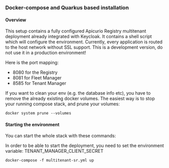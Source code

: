 ### Docker-compose and Quarkus based installation

#### Overview

This setup contains a fully configured Apicurio Registry multitenant deployment already integrated with Keycloak. It contains a shell script which will configure the environment. Currently, every application is routed to the host network without SSL support. This is a development version, do not use it in a production environment!

Here is the port mapping:
- 8080 for the Registry
- 8081 for Fleet Manager
- 8585 for Tenant Manager

If you want to clean your env (e.g. the database info etc), you have to remove the already existing docker volumes. The easiest way is to stop your running compose stack, and prune your volumes:

```
docker system prune --volumes
```

#### Starting the environment

You can start the whole stack with these commands:

In order to be able to start the deployment, you need to set the environment variable: TENANT_MANAGER_CLIENT_SECRET

```
docker-compose -f multitenant-sr.yml up
```